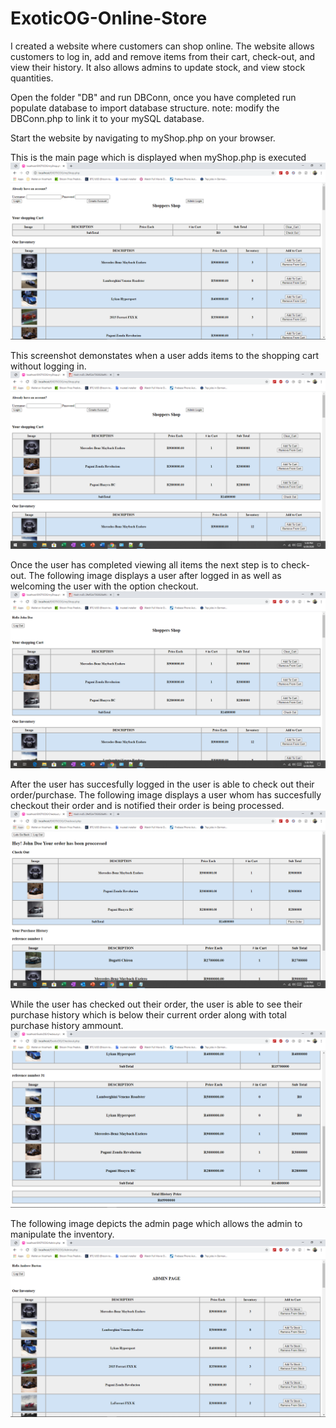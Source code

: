 # ExoticOG-Online-Store
I created a website where customers can shop online. The website allows customers to log in, add and remove items from their cart, check-out, and view their history. It also allows admins to update stock, and view stock quantities.

Open the folder "DB" and run DBConn, once you have completed run populate database to import database structure.
note: modify the DBConn.php to link it to your mySQL database.
 
Start the website by navigating to myShop.php on your browser.

This is the main page which is displayed when myShop.php is executed
![Online Store](Screenshots/store.PNG)

This screenshot demonstates when a user adds items to the shopping cart without logging in.
![Shopping cart before user logged in](Screenshots/shopping%20cart.PNG)

Once the user has completed viewing all items the next step is to check-out. 
The following image displays a user after logged in as well as welcoming the user with the option checkout.
![shopping cart after user is logged in](Screenshots/checkout.PNG)

After the user has succesfully logged in the user is able to check out their order/purchase.
The following image displays a user whom has succesfully checkout their order and is notified their order is being processed.
![The Order is being processed](Screenshots/checkout_complete.PNG)

While the user has checked out their order, the user is able to see their purchase history which is below their current order along with total purchase history ammount.
![The Order is being processed](Screenshots/purchase%20history.PNG)

The following image depicts the admin page which allows the admin to manipulate the inventory.
![Admin Page](Screenshots/admin_store.PNG)
